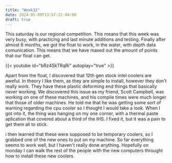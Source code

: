 ```yaml
---
title: "Week32"
date: 2024-05-09T13:57:22-04:00
draft: true
---
```


This saturday is our regional competition. This means that this week was very busy, with practicing and last minute additions and testing. Finally after almost 6 months, we got the float to work, in the water, with depth data comunication. This means that we have maxed out the amount of points that our float can get. 

{{< youtube id="bRz4SkTRqRi" autoplay="true" >}}

Apart from the float, I discovered that 12th gen stock intel coolers are aweful. In theory I like them, as they are simple to install, however they don't really work. They have these plastic deforming end things that basically never working. We discovered this issue as my friend, Scott Campbell, was working on one of these machines, and his compile times were much longer that those of older machines. He told me that he was getting some sort of warning regarding the cpu cooler so I thought I would take a look. When I got into it, the thing was hanging on my one corner, with a thermal paste aplication that covered about a third of the IHS. I fixed it, but it was a pain to get them all to stick. 

i then learned that these were supposed to be temporary coolers, so I grabbed one of the new ones to put on my machine. So far everything seems to work well, but I haven't really done anything. Hopefully on monday I can walk the rest of the people with the new computers throught how to install these new coolers. 

